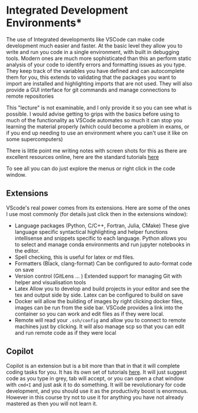 # Integrated Development Environments*

The use of Integrated developments like VSCode can make code development much easier and faster.  At the basic level they allow you to write and run you code in a single environment, with built in debugging tools. Modern ones are much more sophisticated than this an perform static analysis of your code to identify errors and formatting issues as you type.  They keep track of the variables you have defined and can autocomplete them for you, this extends to validating that the packages you want to import are installed and highlighting imports that are not used.  They will also provide a GUI interface for git commands and manage connections to remote repositories

This "lecture" is not examinable, and I only provide it so you can see what is possible. I would advise getting to grips with the basics before using to much of the functionality as VSCode automates so much it can stop you learning the material properly (which could become a problem in exams, or if you end up needing to use an environment where you can't use it like on some supercomputers)

There is little point me writing notes with screen shots for this as there are excellent resources online, here are the standard tutorials [here](https://www.youtube.com/playlist?list=PLj6YeMhvp2S5UgiQnBfvD7XgOMKs3O_G6)

To see all you can do just explore the menus or right click in the code window.

## Extensions

VScode's real power comes from its extensions.  Here are some of the ones I use most commonly (for details just click then in the extensions window):
- Language packages (Python, C/C++, Fortran, Julia, CMake) These give language specific syntactical highlighting and helper functions intellisense and snippets specific to each language.  Python allows you to select and manage conda environments and run jupyter notebooks in the editor.
- Spell checking, this is useful for latex or md files.
- Formatters (Black, clang-format) Can be configured to auto-format code on save
- Version control (GitLens ... ) Extended support for managing Git with helper and visualisation tools
- Latex Allow you to develop and build projects in your editor and see the tex and output side by side.  Latex can be configured to build on save
- Docker will allow the building of images by right clicking docker files, images can be run from the side bar.  VSCode provides a link into the container so you can work and edit files as if they were local.
- Remote will read your `.ssh/config` and allow you to connect to remote machines just by clicking.  It will also manage scp so that you can edit and run remote code as if they were local

## Copilot
Copilot is an extension but is a bit more than that in that it will complete coding tasks for you.  It has its own set of tutorials [here](https://www.youtube.com/playlist?list=PLj6YeMhvp2S5_hvBl2SE-7YCHYlLQ0bPt).  It will just suggest code as you type in grey, tab will accept, or you can open a chat window with `cmd+I` and just ask it to do something.  It will be revolutionary for code development, and you should use it as the productivity boost is enormous.  However in this course try not to use it for anything you have not already mastered as then you will not learn it.  
